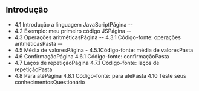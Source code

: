 ## Introdução

- 4.1 Introdução a linguagem JavaScriptPágina                           --
- 4.2 Exemplo: meu primeiro código JSPágina                             --
- 4.3 Operações aritméticasPágina                                       --
    4.3.1 Código-fonte: operações aritméticasPasta                      --
- 4.5 Média de valoresPágina                                            -
    4.5.1Código-fonte: média de valoresPasta
- 4.6 ConfirmaçãoPágina
    4.6.1 Código-fonte: confirmaçãoPasta
- 4.7 Laços de repetiçãoPágina
    4.7.1 Código-fonte: laços de repetiçãoPasta
- 4.8 Para atéPágina
    4.8.1 Código-fonte: para atéPasta
4.10 Teste seus conhecimentosQuestionário